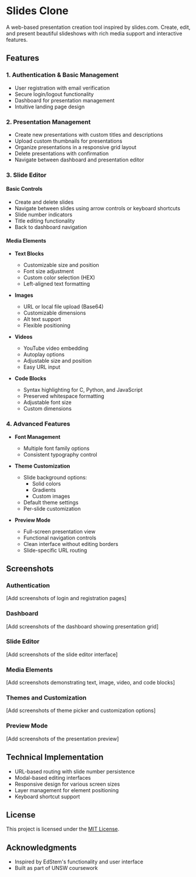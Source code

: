 # Slides Clone

A web-based presentation creation tool inspired by slides.com. Create, edit, and present beautiful slideshows with rich media support and interactive features.

## Features

### 1. Authentication & Basic Management

- User registration with email verification
- Secure login/logout functionality
- Dashboard for presentation management
- Intuitive landing page design

### 2. Presentation Management

- Create new presentations with custom titles and descriptions
- Upload custom thumbnails for presentations
- Organize presentations in a responsive grid layout
- Delete presentations with confirmation
- Navigate between dashboard and presentation editor

### 3. Slide Editor

#### Basic Controls

- Create and delete slides
- Navigate between slides using arrow controls or keyboard shortcuts
- Slide number indicators
- Title editing functionality
- Back to dashboard navigation

#### Media Elements

- **Text Blocks**

  - Customizable size and position
  - Font size adjustment
  - Custom color selection (HEX)
  - Left-aligned text formatting

- **Images**

  - URL or local file upload (Base64)
  - Customizable dimensions
  - Alt text support
  - Flexible positioning

- **Videos**

  - YouTube video embedding
  - Autoplay options
  - Adjustable size and position
  - Easy URL input

- **Code Blocks**
  - Syntax highlighting for C, Python, and JavaScript
  - Preserved whitespace formatting
  - Adjustable font size
  - Custom dimensions

### 4. Advanced Features

- **Font Management**

  - Multiple font family options
  - Consistent typography control

- **Theme Customization**

  - Slide background options:
    - Solid colors
    - Gradients
    - Custom images
  - Default theme settings
  - Per-slide customization

- **Preview Mode**
  - Full-screen presentation view
  - Functional navigation controls
  - Clean interface without editing borders
  - Slide-specific URL routing

## Screenshots

### Authentication

[Add screenshots of login and registration pages]

### Dashboard

[Add screenshots of the dashboard showing presentation grid]

### Slide Editor

[Add screenshots of the slide editor interface]

### Media Elements

[Add screenshots demonstrating text, image, video, and code blocks]

### Themes and Customization

[Add screenshots of theme picker and customization options]

### Preview Mode

[Add screenshots of the presentation preview]

## Technical Implementation

- URL-based routing with slide number persistence
- Modal-based editing interfaces
- Responsive design for various screen sizes
- Layer management for element positioning
- Keyboard shortcut support

## License

This project is licensed under the [MIT License](LICENSE.md).


## Acknowledgments

- Inspired by EdStem's functionality and user interface
- Built as part of UNSW coursework
